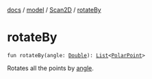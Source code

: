 [docs](../../index.md) / [model](../index.md) / [Scan2D](index.md) / [rotateBy](./rotate-by.md)

# rotateBy

`fun rotateBy(angle: `[`Double`](https://kotlinlang.org/api/latest/jvm/stdlib/kotlin/-double/index.html)`): `[`List`](https://kotlinlang.org/api/latest/jvm/stdlib/kotlin.collections/-list/index.html)`<`[`PolarPoint`](../../model.geometry/-polar-point/index.md)`>`

Rotates all the points by [angle](rotate-by.md#model.Scan2D$rotateBy(kotlin.Double)/angle).

